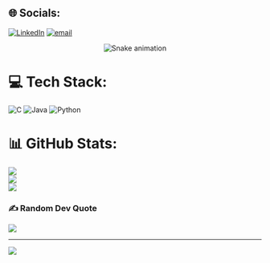 
## 🌐 Socials:
[![LinkedIn](https://img.shields.io/badge/LinkedIn-%230077B5.svg?logo=linkedin&logoColor=white)](https://linkedin.com/in/https://www.linkedin.com/in/suryakant-sahoo-189800346?lipi=urn%3Ali%3Apage%3Ad_flagship3_profile_view_base_contact_details%3BTNVHdxQLRxqPUKh0meEjUQ%3D%3D) [![email](https://img.shields.io/badge/Email-D14836?logo=gmail&logoColor=white)](mailto:xbsuryakant@gmail.com) 

<!-- Snake Game Repo View -->

<div align="center">
  <img src="https://profile-readme-generator.com/assets/snake.svg" alt="Snake animation" />
</div>

# 💻 Tech Stack:
![C](https://img.shields.io/badge/c-%2300599C.svg?style=for-the-badge&logo=c&logoColor=white) ![Java](https://img.shields.io/badge/java-%23ED8B00.svg?style=for-the-badge&logo=openjdk&logoColor=white) ![Python](https://img.shields.io/badge/python-3670A0?style=for-the-badge&logo=python&logoColor=ffdd54)
# 📊 GitHub Stats:
![](https://github-readme-stats.vercel.app/api?username=suryakant-source&theme=radical&hide_border=true&include_all_commits=true&count_private=true)<br/>
![](https://nirzak-streak-stats.vercel.app/?user=suryakant-source&theme=radical&hide_border=true)<br/>
![](https://github-readme-stats.vercel.app/api/top-langs/?username=suryakant-source&theme=radical&hide_border=true&include_all_commits=true&count_private=true&layout=compact)

### ✍️ Random Dev Quote
![](https://quotes-github-readme.vercel.app/api?type=horizontal&theme=radical)

---
[![](https://visitcount.itsvg.in/api?id=suryakant-source&icon=0&color=0)](https://visitcount.itsvg.in)

<!-- Proudly created with GPRM ( https://gprm.itsvg.in ) -->

